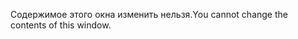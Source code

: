 <span data-ttu-id="862eb-101">Содержимое этого окна изменить нельзя.</span><span class="sxs-lookup"><span data-stu-id="862eb-101">You cannot change the contents of this window.</span></span>